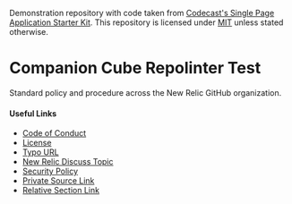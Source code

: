 Demonstration repository with code taken from [Codecast's Single Page Application Starter Kit](https://github.com/codecasts/spa-starter-kit). This repository is licensed under [MIT](https://github.com/codecasts/spa-starter-kit/blob/develop/LICENSE.txt) unless stated otherwise.

# Companion Cube Repolinter Test

Standard policy and procedure across the New Relic GitHub organization.

#### Useful Links
 * [Code of Conduct](./CODE_OF_CONDUCT.md)
 * [License](./LICENCE)
 * [Typo URL](example.com/notapath)
 * [New Relic Discuss Topic](https://discuss.newrelic.com/companion-cube)
 * [Security Policy](../../security/policy)
 * [Private Source Link](https://source.datanerd.us)
 * [Relative Section Link](#useful-links)